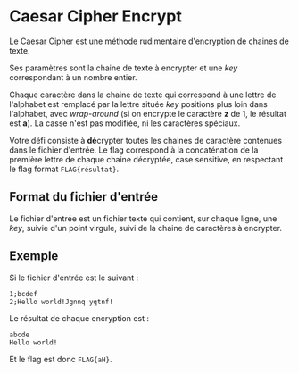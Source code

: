 # Caesar Cipher Encrypt

Le Caesar Cipher est une méthode rudimentaire d'encryption de chaines de texte.

Ses paramètres sont la chaine de texte à encrypter et une *key* correspondant à un nombre entier.

Chaque caractère dans la chaine de texte qui correspond à une lettre de l'alphabet est remplacé par la lettre située *key* positions plus loin dans l'alphabet, avec *wrap-around* (si on encrypte le caractère **z** de 1, le résultat est **a**). La casse n'est pas modifiée, ni les caractères spéciaux.

Votre défi consiste à **dé**crypter toutes les chaines de caractère contenues dans le fichier d'entrée. Le flag correspond à la concaténation de la première lettre de chaque chaine décryptée, case sensitive, en respectant le flag format `FLAG{résultat}`.

## Format du fichier d'entrée

Le fichier d'entrée est un fichier texte qui contient, sur chaque ligne, une *key*, suivie d'un point virgule, suivi de la chaine de caractères à encrypter.

## Exemple

Si le fichier d'entrée est le suivant :
```
1;bcdef
2;Hello world!Jgnnq yqtnf!
```

Le résultat de chaque encryption est :
```
abcde
Hello world!
```

Et le flag est donc `FLAG{aH}`.